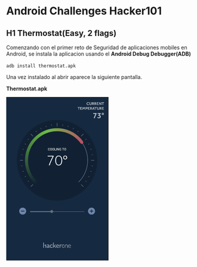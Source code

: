 # Android Challenges Hacker101

## H1 Thermostat(Easy, 2 flags)

Comenzando con el primer reto de Seguridad de aplicaciones mobiles en Android, se instala la aplicacion usando el **Android Debug Debugger(ADB)**

`adb install thermostat.apk`

Una vez instalado al abrir aparece la siguiente pantalla.

**Thermostat.apk**

![](/images/android/thermostat.png)



